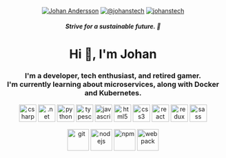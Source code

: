 <p align="center">
  <a href="https://www.linkedin.com/in/johanstech/" target="blank"><img align="center" src="https://img.icons8.com/color/48/000000/linkedin.png" alt="Johan Andersson" /></a>
  <a href="https://instagram.com/johanstech" target="blank"><img align="center" src="https://img.icons8.com/fluent/48/000000/instagram-new.png" alt="@johanstech" /></a>
  <a href="https://twitter.com/johanstech" target="blank"><img align="center" src="https://img.icons8.com/fluent/48/000000/twitter.png" alt="johanstech" /></a>
</p>
  <h5 align="center">Strive for a sustainable future. 🌱</h5>
<h1 align="center">Hi 👋, I'm Johan</h1>
<h3 align="center">I'm a developer, tech enthusiast, and retired gamer.</br>I'm currently learning about microservices, along with Docker and Kubernetes.</h3>

<p align="center">
  <img src="https://devicons.github.io/devicon/devicon.git/icons/csharp/csharp-plain.svg" alt="csharp" width="40" height="40"/>
  <img src="https://devicons.github.io/devicon/devicon.git/icons/dot-net/dot-net-original-wordmark.svg" alt=".net" width="40" height="40"/>
  <img src="https://devicons.github.io/devicon/devicon.git/icons/python/python-original.svg" alt="python" width="40" height="40"/>
  <img src="https://devicons.github.io/devicon/devicon.git/icons/typescript/typescript-plain.svg" alt="typescript" width="40" height="40"/>
  <img src="https://devicons.github.io/devicon/devicon.git/icons/javascript/javascript-original.svg" alt="javascript" width="40" height="40"/>
  <img src="https://devicons.github.io/devicon/devicon.git/icons/html5/html5-original-wordmark.svg" alt="html5" width="40" height="40"/>
  <img src="https://devicons.github.io/devicon/devicon.git/icons/css3/css3-original-wordmark.svg" alt="css3" width="40" height="40"/>
  <img src="https://devicons.github.io/devicon/devicon.git/icons/react/react-original-wordmark.svg" alt="react" width="40" height="40"/>
  <img src="https://devicons.github.io/devicon/devicon.git/icons/redux/redux-original.svg" alt="redux" width="40" height="40"/>
  <img src="https://devicons.github.io/devicon/devicon.git/icons/sass/sass-original.svg" alt="sass" width="40" height="40"/>
</p>
<p align="center">
  <img src="https://devicons.github.io/devicon/devicon.git/icons/git/git-original-wordmark.svg" alt="git" width="50" height="50"/>
  <img src="https://devicons.github.io/devicon/devicon.git/icons/nodejs/nodejs-original-wordmark.svg" alt="nodejs" width="50" height="50"/>
  <img src="https://devicons.github.io/devicon/devicon.git/icons/npm/npm-original-wordmark.svg" alt="npm" width="50" height="50"/>
  <img src="https://devicons.github.io/devicon/devicon.git/icons/webpack/webpack-original-wordmark.svg" alt="webpack" width="50" height="50"/>
</p>
